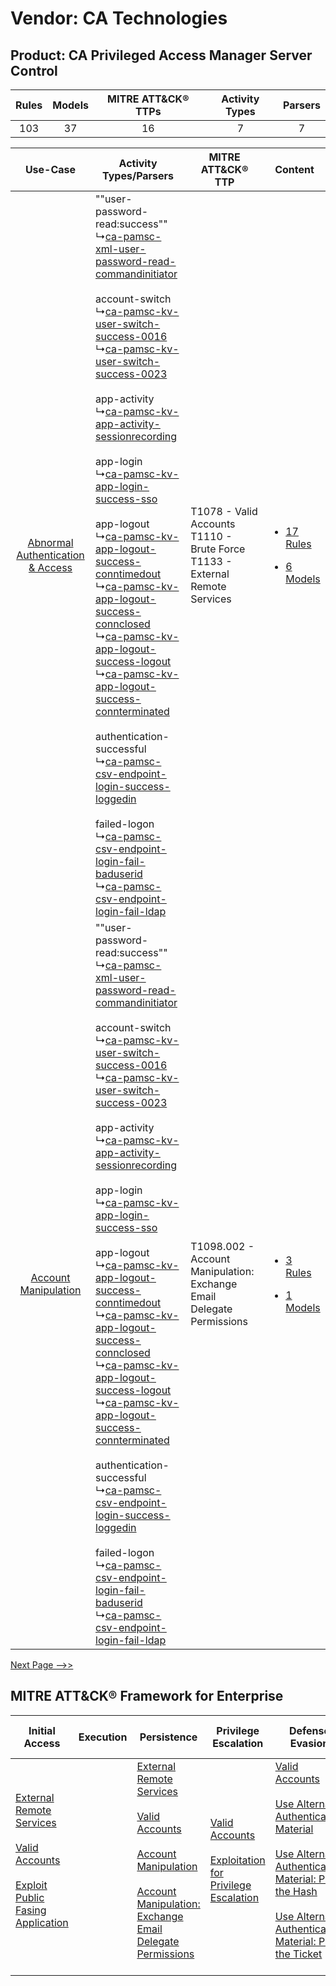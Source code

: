 Vendor: CA Technologies
=======================
Product: CA Privileged Access Manager Server Control
----------------------------------------------------
| Rules | Models | MITRE ATT&CK® TTPs | Activity Types | Parsers |
|:-----:|:------:|:------------------:|:--------------:|:-------:|
|  103  |   37   |         16         |       7        |    7    |

|    Use-Case    | Activity Types/Parsers    | MITRE ATT&CK® TTP    | Content    |
|:----:| ---- | ---- | ---- |
| [Abnormal Authentication & Access](../../../UseCases/uc_abnormal_authentication_&_access.md) |  ""user-password-read:success""<br> ↳[ca-pamsc-xml-user-password-read-commandinitiator](Ps/pC_capamscxmluserpasswordreadcommandinitiator.md)<br><br> account-switch<br> ↳[ca-pamsc-kv-user-switch-success-0016](Ps/pC_capamsckvuserswitchsuccess0016.md)<br> ↳[ca-pamsc-kv-user-switch-success-0023](Ps/pC_capamsckvuserswitchsuccess0023.md)<br><br> app-activity<br> ↳[ca-pamsc-kv-app-activity-sessionrecording](Ps/pC_capamsckvappactivitysessionrecording.md)<br><br> app-login<br> ↳[ca-pamsc-kv-app-login-success-sso](Ps/pC_capamsckvapploginsuccesssso.md)<br><br> app-logout<br> ↳[ca-pamsc-kv-app-logout-success-conntimedout](Ps/pC_capamsckvapplogoutsuccessconntimedout.md)<br> ↳[ca-pamsc-kv-app-logout-success-connclosed](Ps/pC_capamsckvapplogoutsuccessconnclosed.md)<br> ↳[ca-pamsc-kv-app-logout-success-logout](Ps/pC_capamsckvapplogoutsuccesslogout.md)<br> ↳[ca-pamsc-kv-app-logout-success-connterminated](Ps/pC_capamsckvapplogoutsuccessconnterminated.md)<br><br> authentication-successful<br> ↳[ca-pamsc-csv-endpoint-login-success-loggedin](Ps/pC_capamsccsvendpointloginsuccessloggedin.md)<br><br> failed-logon<br> ↳[ca-pamsc-csv-endpoint-login-fail-baduserid](Ps/pC_capamsccsvendpointloginfailbaduserid.md)<br> ↳[ca-pamsc-csv-endpoint-login-fail-ldap](Ps/pC_capamsccsvendpointloginfailldap.md)<br> | T1078 - Valid Accounts<br>T1110 - Brute Force<br>T1133 - External Remote Services<br> | [<ul><li>17 Rules</li></ul><ul><li>6 Models</li></ul>](RM/r_m_ca_technologies_ca_privileged_access_manager_server_control_Abnormal_Authentication_&_Access.md) |
|    [Account Manipulation](../../../UseCases/uc_account_manipulation.md)    |  ""user-password-read:success""<br> ↳[ca-pamsc-xml-user-password-read-commandinitiator](Ps/pC_capamscxmluserpasswordreadcommandinitiator.md)<br><br> account-switch<br> ↳[ca-pamsc-kv-user-switch-success-0016](Ps/pC_capamsckvuserswitchsuccess0016.md)<br> ↳[ca-pamsc-kv-user-switch-success-0023](Ps/pC_capamsckvuserswitchsuccess0023.md)<br><br> app-activity<br> ↳[ca-pamsc-kv-app-activity-sessionrecording](Ps/pC_capamsckvappactivitysessionrecording.md)<br><br> app-login<br> ↳[ca-pamsc-kv-app-login-success-sso](Ps/pC_capamsckvapploginsuccesssso.md)<br><br> app-logout<br> ↳[ca-pamsc-kv-app-logout-success-conntimedout](Ps/pC_capamsckvapplogoutsuccessconntimedout.md)<br> ↳[ca-pamsc-kv-app-logout-success-connclosed](Ps/pC_capamsckvapplogoutsuccessconnclosed.md)<br> ↳[ca-pamsc-kv-app-logout-success-logout](Ps/pC_capamsckvapplogoutsuccesslogout.md)<br> ↳[ca-pamsc-kv-app-logout-success-connterminated](Ps/pC_capamsckvapplogoutsuccessconnterminated.md)<br><br> authentication-successful<br> ↳[ca-pamsc-csv-endpoint-login-success-loggedin](Ps/pC_capamsccsvendpointloginsuccessloggedin.md)<br><br> failed-logon<br> ↳[ca-pamsc-csv-endpoint-login-fail-baduserid](Ps/pC_capamsccsvendpointloginfailbaduserid.md)<br> ↳[ca-pamsc-csv-endpoint-login-fail-ldap](Ps/pC_capamsccsvendpointloginfailldap.md)<br> | T1098.002 - Account Manipulation: Exchange Email Delegate Permissions<br>    | [<ul><li>3 Rules</li></ul><ul><li>1 Models</li></ul>](RM/r_m_ca_technologies_ca_privileged_access_manager_server_control_Account_Manipulation.md)    |
[Next Page -->>](2_ds_ca_technologies_ca_privileged_access_manager_server_control.md)

MITRE ATT&CK® Framework for Enterprise
--------------------------------------
| Initial Access                                                                                                                                                                                                                         | Execution | Persistence                                                                                                                                                                                                                                                                                                                                 | Privilege Escalation                                                                                                                                          | Defense Evasion                                                                                                                                                                                                                                                                                                                                                                           | Credential Access                                                                                                                                                                                                                         | Discovery | Lateral Movement                                                                                                                                                                                                                                                                                                                                    | Collection                                                                                                                                                            | Command and Control                                                                                                                       | Exfiltration | Impact |
| -------------------------------------------------------------------------------------------------------------------------------------------------------------------------------------------------------------------------------------- | --------- | ------------------------------------------------------------------------------------------------------------------------------------------------------------------------------------------------------------------------------------------------------------------------------------------------------------------------------------------- | ------------------------------------------------------------------------------------------------------------------------------------------------------------- | ----------------------------------------------------------------------------------------------------------------------------------------------------------------------------------------------------------------------------------------------------------------------------------------------------------------------------------------------------------------------------------------- | ----------------------------------------------------------------------------------------------------------------------------------------------------------------------------------------------------------------------------------------- | --------- | --------------------------------------------------------------------------------------------------------------------------------------------------------------------------------------------------------------------------------------------------------------------------------------------------------------------------------------------------- | --------------------------------------------------------------------------------------------------------------------------------------------------------------------- | ----------------------------------------------------------------------------------------------------------------------------------------- | ------------ | ------ |
| [External Remote Services](https://attack.mitre.org/techniques/T1133)<br><br>[Valid Accounts](https://attack.mitre.org/techniques/T1078)<br><br>[Exploit Public Fasing Application](https://attack.mitre.org/techniques/T1190)<br><br> |           | [External Remote Services](https://attack.mitre.org/techniques/T1133)<br><br>[Valid Accounts](https://attack.mitre.org/techniques/T1078)<br><br>[Account Manipulation](https://attack.mitre.org/techniques/T1098)<br><br>[Account Manipulation: Exchange Email Delegate Permissions](https://attack.mitre.org/techniques/T1098/002)<br><br> | [Valid Accounts](https://attack.mitre.org/techniques/T1078)<br><br>[Exploitation for Privilege Escalation](https://attack.mitre.org/techniques/T1068)<br><br> | [Valid Accounts](https://attack.mitre.org/techniques/T1078)<br><br>[Use Alternate Authentication Material](https://attack.mitre.org/techniques/T1550)<br><br>[Use Alternate Authentication Material: Pass the Hash](https://attack.mitre.org/techniques/T1550/002)<br><br>[Use Alternate Authentication Material: Pass the Ticket](https://attack.mitre.org/techniques/T1550/003)<br><br> | [Brute Force](https://attack.mitre.org/techniques/T1110)<br><br>[Steal or Forge Kerberos Tickets](https://attack.mitre.org/techniques/T1558)<br><br>[Credentials from Password Stores](https://attack.mitre.org/techniques/T1555)<br><br> |           | [Exploitation of Remote Services](https://attack.mitre.org/techniques/T1210)<br><br>[Remote Services](https://attack.mitre.org/techniques/T1021)<br><br>[Use Alternate Authentication Material](https://attack.mitre.org/techniques/T1550)<br><br>[Remote Services: Remote Desktop Protocol](https://attack.mitre.org/techniques/T1021/001)<br><br> | [Email Collection](https://attack.mitre.org/techniques/T1114)<br><br>[Email Collection: Email Forwarding Rule](https://attack.mitre.org/techniques/T1114/003)<br><br> | [Proxy: Multi-hop Proxy](https://attack.mitre.org/techniques/T1090/003)<br><br>[Proxy](https://attack.mitre.org/techniques/T1090)<br><br> |              |        |